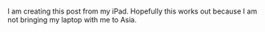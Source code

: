 #

I am creating this post from my iPad.
Hopefully this works out because I am not bringing my laptop with me to Asia.
